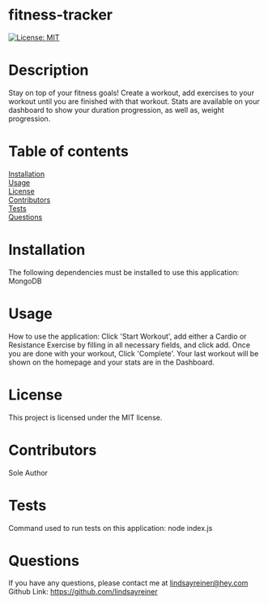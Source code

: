 # fitness-tracker
[![License: MIT](https://img.shields.io/badge/License-MIT-yellow.svg)](https://opensource.org/licenses/MIT)  
 
# Description  
Stay on top of your fitness goals! Create a workout, add exercises to your workout until you are finished with that workout. Stats are available on your dashboard to show your duration progression, as well as, weight progression.  
# Table of contents  
[Installation](#installation)  
[Usage](#usage)  
[License](#license)  
[Contributors](#contributors)  
[Tests](#tests)  
[Questions](#questions)  
# Installation 
The following dependencies must be installed to use this application: MongoDB  
# Usage  
How to use the application: Click 'Start Workout', add either a Cardio or Resistance Exercise by filling in all necessary fields, and click add. Once you are done with your workout, Click 'Complete'. Your last workout will be shown on the homepage and your stats are in the Dashboard.  
# License  
This project is licensed under the MIT license.  
# Contributors  
Sole Author  
# Tests
Command used to run tests on this application: node index.js  
# Questions  
If you have any questions, please contact me at lindsayreiner@hey.com
Github Link: https://github.com/lindsayreiner 